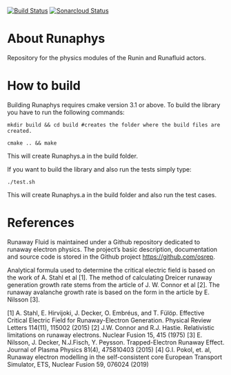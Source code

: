  [![Build Status](https://travis-ci.com/osrep/Runaphys.svg?branch=master)](https://travis-ci.com/osrep/Runaphys) [![Sonarcloud Status](https://sonarcloud.io/api/project_badges/measure?project=com.lapots.breed.judge:judge-rule-engine&metric=alert_status)](https://sonarcloud.io/dashboard?id=osrep_Runaphys)
# About Runaphys
Repository for the physics modules of the Runin and Runafluid actors.

# How to build
Building Runaphys requires cmake version 3.1 or above. To build the library you have to run the following commands:

`mkdir build && cd build #creates the folder where the build files are created.`

`cmake .. && make`

This will create Runaphys.a in the build folder. 

If you want to build the library and also run the tests simply type:

`./test.sh`

This will create Runaphys.a in the build folder and also run the test cases.

# References

Runaway Fluid is maintained under a Github repository dedicated to runaway electron physics. The project’s basic description, documentation and source code is stored in the Github project https://github.com/osrep.

Analytical formula used to determine the critical electric field is based on the work of A. Stahl et al [1]. The method of calculating Dreicer runaway generation growth rate stems from the article of J. W. Connor et al [2]. The runaway avalanche growth rate is based on the form in the article by E. Nilsson [3].

[1] A. Stahl, E. Hirvijoki, J. Decker, O. Embréus, and T. Fülöp. Effective Critical Electric Field for Runaway-Electron Generation. Physical Review Letters 114(11), 115002 (2015) [2] J.W. Connor and R.J. Hastie. Relativistic limitations on runaway electrons. Nuclear Fusion 15, 415 (1975) [3] E. Nilsson, J. Decker, N.J.Fisch, Y. Peysson. Trapped-Electron Runaway Effect. Journal of Plasma Physics 81(4), 475810403 (2015) [4] G.I. Pokol, et. al, Runaway electron modelling in the self-consistent core European Transport Simulator, ETS, Nuclear Fusion 59, 076024 (2019)
